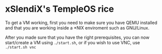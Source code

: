 # xSlendiX's TempleOS rice

To get a VM working, first you need to make sure you have QEMU installed
and that you are working inside a \*NIX enviroment such as GNU/Linux.

After you made sure that you have the right prerequisites, you can now
start/create a VM using `./start.sh`, or if you wish to use VNC, use
`./start.sh vnc`

